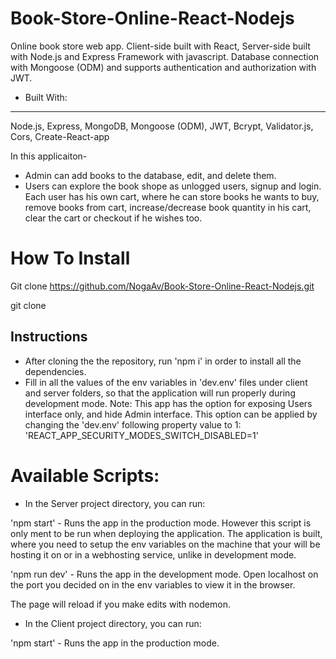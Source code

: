 # Book-Store-Online-React-Nodejs
Online book store web app. 
Client-side built with React, Server-side built with Node.js and Express Framework with javascript. 
Database connection with Mongoose (ODM) and supports authentication and authorization with JWT. 

* Built With:
-----------
Node.js, 
Express, 
MongoDB, 
Mongoose (ODM), 
JWT, 
Bcrypt, 
Validator.js, 
Cors, 
Create-React-app


In this applicaiton-
* Admin can add books to the database, edit, and delete them. 
* Users can explore the book shope as unlogged users, signup and login. 
Each user has his own cart, where he can store books he wants to buy, remove books from cart, increase/decrease book quantity in his cart, clear the cart or 
checkout if he wishes too.

# How To Install

Git clone https://github.com/NogaAv/Book-Store-Online-React-Nodejs.git


git clone 

## Instructions

- After cloning the the repository, run 'npm i' in order to install all the dependencies.
- Fill in all the values of the env variables in 'dev.env' files under client and server folders, so that the application will run properly during development mode.
  Note: This app has the option for exposing Users interface only, and hide Admin interface. 
  This option can be applied by changing the 'dev.env' following property value to 1:
        'REACT_APP_SECURITY_MODES_SWITCH_DISABLED=1' 
        
        
 # Available Scripts:
 
* In the Server project directory, you can run:

'npm start' - 
Runs the app in the production mode.
However this script is only ment to be run when deploying the application. The application is built, where you need to setup the env variables on the machine that your will be hosting it on or in a webhosting service, unlike in development mode.

'npm run dev' - 
Runs the app in the development mode.
Open localhost on the port you decided on in the env variables to view it in the browser.

The page will reload if you make edits with nodemon.


* In the Client project directory, you can run:

'npm start' - 
Runs the app in the production mode.


